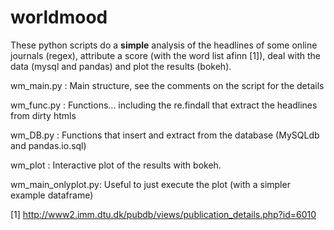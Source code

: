 worldmood
=========

These python scripts do a **simple** analysis of the headlines of some online journals (regex), attribute a score (with the word list afinn [1]), deal with the data (mysql and pandas) and plot the results (bokeh).

wm_main.py :    Main structure, see the comments on the script for the details

wm_func.py :    Functions... including the re.findall that extract the headlines from dirty htmls

wm_DB.py   :    Functions that insert and extract from the database (MySQLdb and pandas.io.sql)

wm_plot    :    Interactive plot of the results with bokeh.

wm_main_onlyplot.py:  Useful to just execute the plot (with a simpler example dataframe)



[1] http://www2.imm.dtu.dk/pubdb/views/publication_details.php?id=6010
